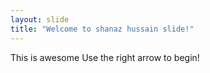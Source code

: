 ```yaml
---
layout: slide
title: "Welcome to shanaz hussain slide!"
---
```

This is awesome
Use the right arrow to begin!
